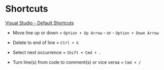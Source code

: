 # Shortcuts

[Visual Studio - Default Shortcuts](https://docs.microsoft.com/en-us/visualstudio/mac/keyboard-shortcuts?view=vsmac-2022)

* Move line up or down = `Option + Up Arrow` - or - `Option + Down Arrow`

* Delete to end of line = `Ctrl + k`

* Select next occurrence = `Shift + Cmd + .`

* Turn line(s) from code to comment(s) or vice versa = `Cmd + /`